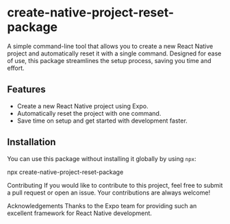 # create-native-project-reset-package

A simple command-line tool that allows you to create a new React Native project and automatically reset it with a single command. Designed for ease of use, this package streamlines the setup process, saving you time and effort.

## Features

- Create a new React Native project using Expo.
- Automatically reset the project with one command.
- Save time on setup and get started with development faster.

## Installation

You can use this package without installing it globally by using `npx`:


npx create-native-project-reset-package <project-name>



Contributing
If you would like to contribute to this project, feel free to submit a pull request or open an issue. Your contributions are always welcome!

Acknowledgements
Thanks to the Expo team for providing such an excellent framework for React Native development.
